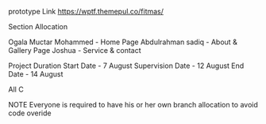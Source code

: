prototype Link
https://wptf.themepul.co/fitmas/


Section Allocation

Ogala Muctar Mohammed    - Home Page
Abdulrahman sadiq  -  About & Gallery Page
Joshua - Service & contact

Project Duration
Start Date - 7 August 
Supervision Date - 12 August
End Date - 14 August

All C


NOTE
Everyone is required to have his or her own branch allocation to avoid code overide
